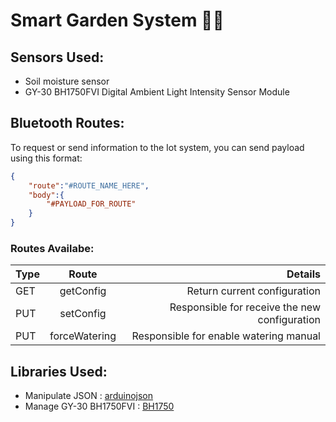 # Smart Garden System :seedling::deciduous_tree:

## Sensors Used: 
- Soil moisture sensor
- GY-30 BH1750FVI Digital Ambient Light Intensity Sensor Module



## Bluetooth Routes:

To request or send information to the Iot system, you can send payload using this format:

```json
{
    "route":"#ROUTE_NAME_HERE",
    "body":{
        "#PAYLOAD_FOR_ROUTE"
    }
}
```

### Routes Availabe:


| Type   |      Route      |  Details |
|----------|:-------------:|------:|
| GET |    getConfig   |  Return current configuration |
| PUT | setConfig |   Responsible for receive the new configuration|
| PUT | forceWatering |   Responsible for enable watering manual|

## Libraries Used:

- Manipulate JSON : [arduinojson](https://arduinojson.org/?utm_source=meta&utm_medium=library.properties)
- Manage GY-30 BH1750FVI : [BH1750](https://github.com/claws/BH1750)